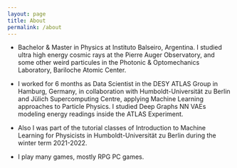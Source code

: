 ```yaml
---
layout: page
title: About
permalink: /about
---
```



* Bachelor & Master in Physics at Instituto Balseiro, Argentina. I studied ultra high energy cosmic rays at the Pierre Auger Observatory, and some other weird particules in the Photonic & Optomechanics Laboratory, Bariloche Atomic Center.

* I worked for 6 months as Data Scientist in the DESY ATLAS Group in Hamburg, Germany, in collaboration with Humboldt-Universität zu Berlin and Jülich Supercomputing Centre, applying Machine Learning approaches to Particle Physics. I studied Deep Graphs NN VAEs modeling energy readings inside the ATLAS Experiment.

* Also I was part of the tutorial classes of Introduction to Machine Learning for Physicists in Humboldt-Universität zu Berlin during the winter term 2021-2022. 

* I play many games, mostly RPG PC games.
